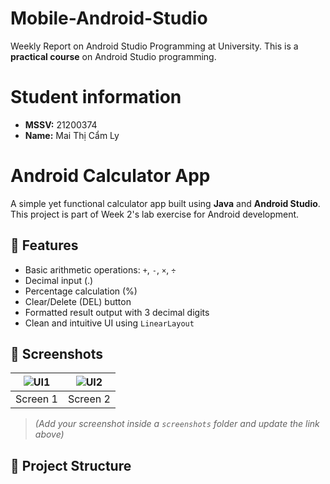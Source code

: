 # Mobile-Android-Studio
Weekly Report on Android Studio Programming at University. This is a **practical course** on Android Studio programming.  

# Student information
- **MSSV:** 21200374
- **Name:** Mai Thị Cẩm Ly

# Android Calculator App

A simple yet functional calculator app built using **Java** and **Android Studio**. This project is part of Week 2's lab exercise for Android development.

## 🚀 Features

- Basic arithmetic operations: `+`, `-`, `×`, `÷`
- Decimal input (.)
- Percentage calculation (%)
- Clear/Delete (DEL) button
- Formatted result output with 3 decimal digits
- Clean and intuitive UI using `LinearLayout`

## 📱 Screenshots

| ![UI1](https://github.com/user-attachments/assets/8bf406af-3f78-46d9-8ba1-83c690db961b) | ![UI2](https://github.com/user-attachments/assets/8c9a2371-ed50-428b-83d7-64a5ca20cbb1) |
|:--:|:--:|
| Screen 1 | Screen 2 |

> *(Add your screenshot inside a `screenshots` folder and update the link above)*

## 📂 Project Structure
